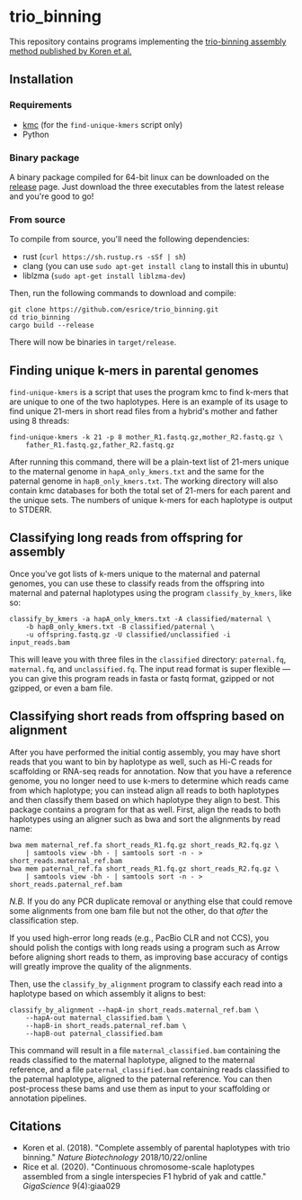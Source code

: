 # trio_binning
This repository contains programs implementing the [trio-binning assembly method published by Koren et al.](https://www.nature.com/articles/nbt.4277)

## Installation
### Requirements
* [kmc](https://github.com/refresh-bio/KMC) (for the `find-unique-kmers` script only)
* Python

### Binary package
A binary package compiled for 64-bit linux can be downloaded on the [release](https://github.com/esrice/trio_binning/releases) page. Just download the three executables from the latest release and you're good to go!

### From source
To compile from source, you'll need the following dependencies:
* rust (`curl https://sh.rustup.rs -sSf | sh`)
* clang (you can use `sudo apt-get install clang` to install this in ubuntu)
* liblzma (`sudo apt-get install liblzma-dev`)

Then, run the following commands to download and compile:
```
git clone https://github.com/esrice/trio_binning.git
cd trio_binning
cargo build --release
```
There will now be binaries in `target/release`.

## Finding unique k-mers in parental genomes
`find-unique-kmers` is a script that uses the program kmc to find k-mers that
are unique to one of the two haplotypes. Here is an example of its usage to find
unique 21-mers in short read files from a hybrid's mother and father using 8
threads:

```
find-unique-kmers -k 21 -p 8 mother_R1.fastq.gz,mother_R2.fastq.gz \
    father_R1.fastq.gz,father_R2.fastq.gz
```

After running this command, there will be a plain-text list of 21-mers unique to
the maternal genome in `hapA_only_kmers.txt` and the same for the paternal
genome in `hapB_only_kmers.txt`. The working directory will also contain kmc
databases for both the total set of 21-mers for each parent and the unique sets.
The numbers of unique k-mers for each haplotype is output to STDERR.

## Classifying long reads from offspring for assembly
Once you've got lists of k-mers unique to the maternal and paternal genomes, you can use these to classify reads from the offspring into maternal and paternal haplotypes using the program `classify_by_kmers`, like so:

```
classify_by_kmers -a hapA_only_kmers.txt -A classified/maternal \
    -b hapB_only_kmers.txt -B classified/paternal \
    -u offspring.fastq.gz -U classified/unclassified -i input_reads.bam
```

This will leave you with three files in the `classified` directory: `paternal.fq`, `maternal.fq`, and `unclassified.fq`. The input read format is super flexible &mdash; you can give this program reads in fasta or fastq format, gzipped or not gzipped, or even a bam file.

## Classifying short reads from offspring based on alignment
After you have performed the initial contig assembly, you may have short reads
that you want to bin by haplotype as well, such as Hi-C reads for scaffolding
or RNA-seq reads for annotation. Now that you have a reference genome, you no
longer need to use k-mers to determine which reads came from which haplotype;
you can instead align all reads to both haplotypes and then classify them based
on which haplotype they align to best. This package contains a program for that
as well. First, align the reads to both haplotypes using an aligner such as bwa
and sort the alignments by read name:

```
bwa mem maternal_ref.fa short_reads_R1.fq.gz short_reads_R2.fq.gz \
    | samtools view -bh - | samtools sort -n - > short_reads.maternal_ref.bam
bwa mem paternal_ref.fa short_reads_R1.fq.gz short_reads_R2.fq.gz \
    | samtools view -bh - | samtools sort -n - > short_reads.paternal_ref.bam
```

*N.B.* If you do any PCR duplicate removal or anything else that could remove some
alignments from one bam file but not the other, do that _after_ the
classification step.

If you used high-error long reads (e.g., PacBio CLR and not CCS), you should
polish the contigs with long reads using a program such as Arrow before aligning short reads to
them, as improving base accuracy of contigs will greatly improve the quality of
the alignments.

Then, use the `classify_by_alignment` program to classify each read into a
haplotype based on which assembly it aligns to best:

```
classify_by_alignment --hapA-in short_reads.maternal_ref.bam \
    --hapA-out maternal_classified.bam \
    --hapB-in short_reads.paternal_ref.bam \
    --hapB-out paternal_classified.bam
```
This command will result in a file `maternal_classified.bam` containing the
reads classified to the maternal haplotype, aligned to the maternal reference,
and a file `paternal_classified.bam` containing reads classified to the
paternal haplotype, aligned to the paternal reference. You can then post-process
these bams and use them as input to your scaffolding or annotation pipelines.

## Citations
* Koren et al. (2018). "Complete assembly of parental haplotypes with trio binning." _Nature Biotechnology_ 2018/10/22/online
* Rice et al. (2020). "Continuous chromosome-scale haplotypes assembled from a single interspecies F1 hybrid of yak and cattle." _GigaScience_ 9(4):giaa029
